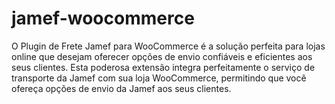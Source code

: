 # jamef-woocommerce
O Plugin de Frete Jamef para WooCommerce é a solução perfeita para lojas online que desejam oferecer opções de envio confiáveis e eficientes aos seus clientes. Esta poderosa extensão integra perfeitamente o serviço de transporte da Jamef com sua loja WooCommerce, permitindo que você ofereça opções de envio da Jamef aos seus clientes.
